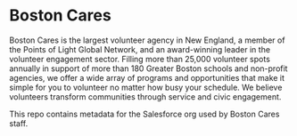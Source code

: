 # Boston Cares

Boston Cares is the largest volunteer agency in New England, a member of the Points of Light Global Network, and an award-winning leader in the volunteer engagement sector. Filling more than 25,000 volunteer spots annually in support of more than 180 Greater Boston schools and non-profit agencies, we offer a wide array of programs and opportunities that make it simple for you to volunteer no matter how busy your schedule. We believe volunteers transform communities through service and civic engagement.

This repo contains metadata for the Salesforce org used by Boston Cares staff.
